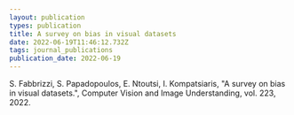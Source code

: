 ```yaml
---
layout: publication
types: publication
title: A survey on bias in visual datasets
date: 2022-06-19T11:46:12.732Z
tags: journal_publications
publication_date: 2022-06-19
---
```

S. Fabbrizzi, S. Papadopoulos, E. Ntoutsi, I. Kompatsiaris, "A survey on bias in visual datasets.", Computer Vision and Image Understanding, vol. 223, 2022.